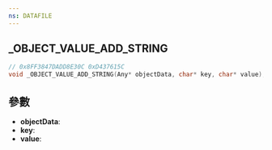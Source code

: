 ```yaml
---
ns: DATAFILE
---
```

## _OBJECT_VALUE_ADD_STRING

```c
// 0x8FF3847DADD8E30C 0xD437615C
void _OBJECT_VALUE_ADD_STRING(Any* objectData, char* key, char* value);
```


## 參數
* **objectData**: 
* **key**: 
* **value**: 

